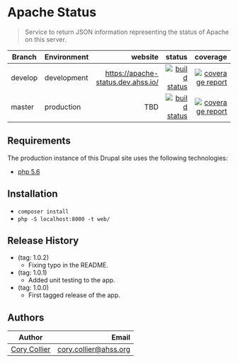 # Apache Status
> Service to return JSON information representing the status of Apache on this server.

| Branch  | Environment |                                      website | status | coverage |
|---------|-------------|---------------------------------------------:|-------:|---------:|
| develop | development | https://apache-status.dev.ahss.io/ | [![build status](https://gitlab.floridahospital.org/corycollier/apache-status/badges/develop/build.svg)](https://gitlab.floridahospital.org/corycollier/apache-status/commits/develop) | [![coverage report](https://gitlab.floridahospital.org/corycollier/apache-status/badges/develop/coverage.svg)](https://gitlab.floridahospital.org/corycollier/apache-status/commits/develop)
| master  | production  | TBD     | [![build status](https://gitlab.floridahospital.org/corycollier/apache-status/badges/master/build.svg)](https://gitlab.floridahospital.org/corycollier/apache-status/commits/master) | [![coverage report](https://gitlab.floridahospital.org/corycollier/apache-status/badges/master/coverage.svg)](https://gitlab.floridahospital.org/corycollier/apache-status/commits/master) |


## Requirements
The production instance of this Drupal site uses the following technologies:
* [php 5.6](https://php.net)

## Installation
* `composer install`
* `php -S localhost:8000 -t web/`

## Release History
* (tag: 1.0.2)
    * Fixing typo in the README.
* (tag: 1.0.1)
    * Added unit testing to the app.
* (tag: 1.0.0)
    * First tagged release of the app.

## Authors
| Author | Email |
|--------|------:|
| [Cory Collier](https://gitlab.floridahospital.org/u/corycollier) | <cory.collier@ahss.org> |
